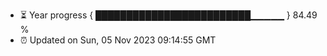 - ⏳ Year progress { █████████████████████████▁▁▁▁▁ } 84.49 %
- ⏰ Updated on Sun, 05 Nov 2023 09:14:55 GMT

